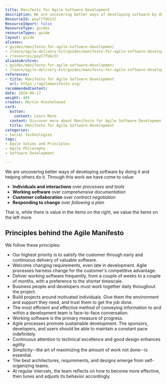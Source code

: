 ```yaml
---
title: Manifesto for Agile Software Development
description: We are uncovering better ways of developing software by doing it and helping others do it. These are our values and principles.
ResourceId: poyC7fUGitC
ResourceImport: false
ResourceType: guides
resourceTypes: guide
layout: guide
aliases:
- guides/manifesto-for-agile-software-developmen/
- /learn/agile-delivery-kit/guides/manifesto-for-agile-software-development
- /resources/poyC7fUGitC
aliasesArchive:
- guides/manifesto-for-agile-software-developmen/
- /learn/agile-delivery-kit/guides/manifesto-for-agile-software-development
references:
- title: Manifesto for Agile Software Development
  url: https://agilemanifesto.org/
recommendedContent: 
date: 2024-09-17
weight: 465
creator: Martin Hinshelwood
card:
  button:
    content: Learn More
  content: Discover more about Manifesto for Agile Software Development and how it can help you in your Agile journey!
  title: Manifesto for Agile Software Development
categories:
- Social Technologies
tags:
- Agile Values and Principles
- Agile Philosophy
- Software Development

---
```

We are uncovering better ways of developing software by doing it and helping others do it. Through this work we have come to value:

- **Individuals and interactions** over _processes and tools_
- **Working software** over _comprehensive documentation_
- **Customer collaboration** over _contract negotiation_
- **Responding to change** over _following a plan_

That is, while there is value in the items on the right, we value the items on the left more.

## Principles behind the Agile Manifesto

We follow these principles:

- Our highest priority is to satisfy the customer through early and continuous delivery of valuable software.
- Welcome changing requirements, even late in development. Agile processes harness change for the customer's competitive advantage.
- Deliver working software frequently, from a couple of weeks to a couple of months, with a preference to the shorter timescale.
- Business people and developers must work together daily throughout the project.
- Build projects around motivated individuals. Give them the environment and support they need, and trust them to get the job done.
- The most efficient and effective method of conveying information to and within a development team is face-to-face conversation.
- Working software is the primary measure of progress.
- Agile processes promote sustainable development. The sponsors, developers, and users should be able to maintain a constant pace indefinitely.
- Continuous attention to technical excellence and good design enhances agility.
- Simplicity--the art of maximizing the amount of work not done--is essential.
- The best architectures, requirements, and designs emerge from self-organizing teams.
- At regular intervals, the team reflects on how to become more effective, then tunes and adjusts its behavior accordingly.
